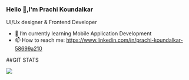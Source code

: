 ### Hello 👋,I'm Prachi Koundalkar

UI/Ux designer & Frontend Developer


- 🌱 I’m currently learning Mobile Application Development
- 📫 How to reach me: https://www.linkedin.com/in/prachi-koundalkar-58699a210



##GIT STATS

<img src="https://github-readme-stats.vercel.app/api?username=Prachi-creater&&show_icons=true&title_color=ffffff&text_color=daf7dc&bg_color=151515&icon_color=bb2acf">
